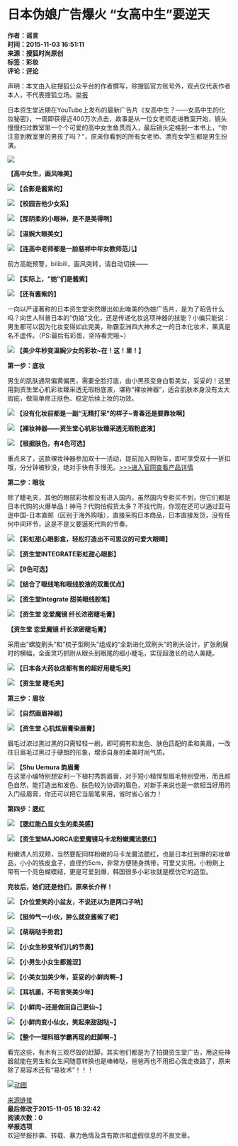 # 日本伪娘广告爆火 “女高中生”要逆天

**作者：谣言**  
**时间：2015-11-03 16:51:11**  
**来源：搜狐时尚原创**  
**标签：彩妆**  
**评论：[评论](https://pinglun.sohu.com/s425123178.html)**

声明：本文由入驻搜狐公众平台的作者撰写，除搜狐官方账号外，观点仅代表作者本人，不代表搜狐立场。[举报](https://quan.sohu.com/q/545c9b6bf6c43b5569fe64a2)

日本资生堂近期在YouTube上发布的最新广告片《女高中生？——女高中生的化妆秘密》，一周即获得近400万次点击，故事是从一位女老师走进教室开始，镜头慢慢扫过教室里一个个可爱的高中女生鱼贯而入，最后镜头定格到一本书上，“你注意到教室里的男孩了吗？”，原来你看到的所有女老师、漂亮女学生都是男生扮演。

![](https://photocdn.sohu.com/20151103/mp39428981_1446540671306_2.jpeg)

**【高中女生，画风唯美】**

![](https://photocdn.sohu.com/20151103/mp39428981_1446540671306_3.jpeg)
**【合影是酱紫的】**

![](https://photocdn.sohu.com/20151103/mp39428981_1446540671306_4.jpeg)
**【校园吉他少女系】**

![](https://photocdn.sohu.com/20151103/mp39428981_1446540671306_7.jpeg)
**【那阴柔的小眼神，是不是美得咧】**

![](https://photocdn.sohu.com/20151103/mp39428981_1446540671306_8.jpeg)
**【温婉大眼美女】**

![](https://photocdn.sohu.com/20151103/mp39428981_1446540671306_9.jpeg)
**【连高中老师都是一脸慈祥中年女教师范儿】**

前方高能预警，bilibili，画风突转，请自动切换——

![](https://photocdn.sohu.com/20151103/mp39428981_1446540671306_5.jpeg)
**【实际上，“她”们是酱紫】**

![](https://photocdn.sohu.com/20151103/mp39428981_1446540671306_6.jpeg)
**【还有酱紫的】**

一向以严谨著称的日本资生堂突然爆出如此唯美的伪娘广告片，是为了昭告什么吗？向世人科普日本的“伪娘”文化，还是传递化妆这项神器的技能？小编只能说：男生都可以因为化妆变得如此完美，称霸亚洲四大神术之一的日本化妆术，果真是名不虚传。（PS:最后有彩蛋，坚持看完哦~）

![](https://photocdn.sohu.com/20151103/mp39428981_1446540961440_11.jpeg)
**【美少年秒变温婉少女的彩妆~在！这！里！】**

**第一步：底妆**

男生的肌肤通常偏黄偏黑，需要全脸打底，由小黑孩变身白皙美女，妥妥的！这里用到资生堂心机彩妆臻采透无瑕粉底液，堪称“裸妆神器”，适合肌肤本身没有太大瑕疵，做简单修正肤色、稳定后续上妆的功效。

![](https://photocdn.sohu.com/20151103/mp39428981_1446540671306_12.jpeg)
**【没有化妆前都是一副“无精打采”的样子~青春还是要靠妆啊】**

![](https://photocdn.sohu.com/20151103/mp39428981_1446540671306_13.jpeg)
**【裸妆神器——资生堂心机彩妆臻采透无瑕粉底液】**

![](https://photocdn.sohu.com/20151103/mp39428981_1446540671306_14.jpeg)
**【根据肤色，有4色可选】**

重点来了，这款裸妆神器参加双十一活动，提前加入购物车，即可享受双十一折扣哦，分分钟被秒没，绝对手快有手慢无。[>>>进入官网查看产品详情](https://www.shiseido.com.cn/index.php/product-718.html#recomment)

**第二步：眼妆**

除了睫毛夹，其他的眼部彩妆都没有进入国内，虽然国内专柜买不到，但它们都是日本代购的火爆单品！神马？代购怕假货太多？不找代购，你现在还可以通过亚马逊中国-日本直邮（区别于海外购哦），直接采购日本商品，日本直接发货，没有任何中间环节，这是不是又要逼死代购的节奏。

![](https://photocdn.sohu.com/20151103/mp39428981_1446540671306_15.jpeg)
**【彩虹甜心眼影盒，轻松打造出不可思议的可爱大眼睛】**

![](https://photocdn.sohu.com/20151103/mp39428981_1446540671306_16.jpeg)
**【资生堂INTEGRATE彩虹甜心眼影】**

![](https://photocdn.sohu.com/20151103/mp39428981_1446540671306_17.jpeg)
**【9色可选】**

![](https://photocdn.sohu.com/20151103/mp39428981_1446540671306_18.jpeg)
**【结合了眼线笔和眼线胶液的双重优点】**

![](https://photocdn.sohu.com/20151103/mp39428981_1446540671306_19.jpeg)
**【资生堂Integrate 甜美眼线胶笔】**

![](https://photocdn.sohu.com/20151103/mp39428981_1446540671306_20.jpeg)
**【资生堂 恋爱魔镜 纤长浓密睫毛膏】**

**【资生堂 恋爱魔镜 纤长浓密睫毛膏】**

采用由“螺旋刷头”和“梳子型刷头”组成的“全新进化双刷头”的刷头设计，扩张刷展时的横幅，全面灵巧抓附从眼头到眼尾的细小睫毛，实现超激长的动人美睫。

![](https://photocdn.sohu.com/20151103/mp39428981_1446540671306_22.jpeg)
**【日本各大药妆店都有售的超好用睫毛夹】**

![](https://photocdn.sohu.com/20151103/mp39428981_1446540671306_23.jpeg)
**【资生堂 睫毛夹】**

**第三步：眉妆**

![](https://photocdn.sohu.com/20151103/mp39428981_1446540671306_24.jpeg)
**【自然画眉神器】**

![](https://photocdn.sohu.com/20151103/mp39428981_1446540671306_25.jpeg)
**【资生堂 心机炫眉膏染眉膏】**

眉毛过浓过黑过黑的只需轻轻一刷，即可拥有和发色、肤色匹配的柔和美眉，一改往日眉毛过黑过于硬朗的形象，增添自身的柔美时尚气质。

![](https://photocdn.sohu.com/20151103/mp39428981_1446540671306_26.jpeg)
**【Shu Uemura 韵眉膏**  
在这里小编特别想安利一下植村秀韵眉膏，对于短小精悍型眉毛特别受用，而且颜色自然，能打造出和发色、肤色较为协调的眉色，对新手来说也是一款相当好用的入门级眉膏，你还可以把它当眉笔来用，省时省心省力！

**第四步：腮红**

![](https://photocdn.sohu.com/20151103/mp39428981_1446540671306_27.jpeg)
**【腮红能凸显女生的柔美感】**

![](https://photocdn.sohu.com/20151103/mp39428981_1446540671306_28.jpeg)
**【资生堂MAJORCA恋爱魔镜马卡龙粉嫩魔法腮红】**

粉嫩诱人的双颊，当然要配同样粉嫩的马卡龙魔法腮红，也是日本红到爆的彩妆单品，小小的铁皮盒子，直径约5cm，非常方便随身携带，可爱又实用。小粉刷上带有一个亮色蝴蝶结，更是可爱到爆，韩国很多小彩妆就是模仿它的造型。

**完妆后，她们还是他们，原来长介样！**

![](https://photocdn.sohu.com/20151103/mp39428981_1446540671306_29.jpeg)
**【介位爱笑的小盆友，不说还以为是两口子呐】**

![](https://photocdn.sohu.com/20151103/mp39428981_1446540671306_30.jpeg)
**【挺帅气一小伙，肿么就变酱紫了呢】**

![](https://photocdn.sohu.com/20151103/mp39428981_1446540671306_31.jpeg)
**【萌萌哒手势君】**

![](https://photocdn.sohu.com/20151103/mp39428981_1446540671306_32.jpeg)
**【小女生秒变爷们儿的节奏】**

![](https://photocdn.sohu.com/20151103/mp39428981_1446540671306_33.jpeg)
**【小男生小女生都羞涩】**

![](https://photocdn.sohu.com/20151103/mp39428981_1446540671306_34.jpeg)
**【小美女加美少年，妥妥的小鲜肉啊~】**

![](https://photocdn.sohu.com/20151103/mp39428981_1446540671306_35.jpeg)
**【耳机菌，不苟言笑美少年】**

![](https://photocdn.sohu.com/20151103/mp39428981_1446540671306_36.jpeg)
**【小鲜肉~还是做回自己更仙~】**

![](https://photocdn.sohu.com/20151103/mp39428981_1446540671306_37.jpeg)
**【小鲜肉变小仙女，笑起来甜甜哒~】**

![](https://photocdn.sohu.com/20151103/mp39428981_1446540671306_38.jpeg)
**【整个一理科班学霸再现的赶脚啊~】**

看完这些，有木有三观尽毁的赶脚，其实他们都是为了拍摄资生堂广告，用这些神器就能在男生和女生间随意转换也是棒棒哒，爸爸再也不用担心我走夜路了，原来除了易容术还有“易妆术”！！！

[![动图](https://fashion.sohu.com/20151105/mp39428981_1446719562087_38.gif)](https://fashion.sohu.com/20151105/mp39428981_1446719562087_38.gif)

[来源链接](https://fashion.sohu.com/20151103/n425123178.shtml)  
**最后修改于2015-11-05 18:32:42**  
**阅读次数：0**  
**举报选项**  
欢迎举报抄袭、转载、暴力色情及含有欺诈和虚假信息的不良文章。